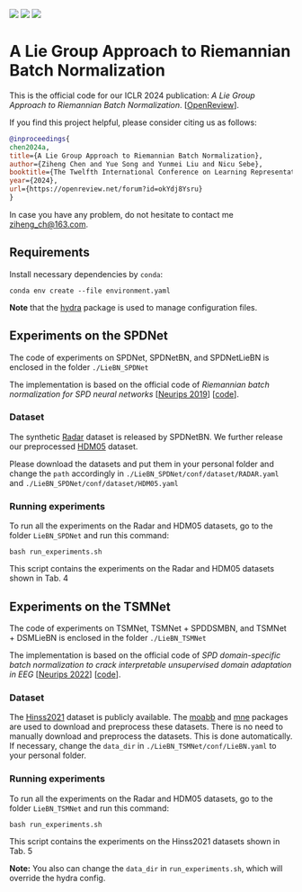 [<img src="https://img.shields.io/badge/arXiv-2206.01323-b31b1b"></img>](https://arxiv.org/abs/2403.11261)
[<img src="https://img.shields.io/badge/OpenReview|forum-pp7onaiM4VB-8c1b13"></img>](https://openreview.net/forum?id=okYdj8Ysru)
[<img src="https://img.shields.io/badge/OpenReview|pdf-pp7onaiM4VB-8c1b13"></img>](https://openreview.net/pdf?id=okYdj8Ysru)


# A Lie Group Approach to Riemannian Batch Normalization

This is the official code for our ICLR 2024 publication: *A Lie Group Approach to Riemannian Batch Normalization*. [[OpenReview](https://openreview.net/forum?id=okYdj8Ysru)].

If you find this project helpful, please consider citing us as follows:

```bib
@inproceedings{
chen2024a,
title={A Lie Group Approach to Riemannian Batch Normalization},
author={Ziheng Chen and Yue Song and Yunmei Liu and Nicu Sebe},
booktitle={The Twelfth International Conference on Learning Representations},
year={2024},
url={https://openreview.net/forum?id=okYdj8Ysru}
}
```

In case you have any problem, do not hesitate to contact me ziheng_ch@163.com.

## Requirements

Install necessary dependencies by `conda`:

```setup
conda env create --file environment.yaml
```

**Note** that the [hydra](https://hydra.cc/) package is used to manage configuration files.

## Experiments on the SPDNet

The code of experiments on SPDNet, SPDNetBN, and SPDNetLieBN is enclosed in the folder `./LieBN_SPDNet`

The implementation is based on the official code of *Riemannian batch normalization for SPD neural networks* [[Neurips 2019](https://papers.nips.cc/paper_files/paper/2019/hash/6e69ebbfad976d4637bb4b39de261bf7-Abstract.html)] [[code](https://papers.nips.cc/paper_files/paper/2019/file/6e69ebbfad976d4637bb4b39de261bf7-Supplemental.zip)].

### Dataset

The synthetic [Radar](https://www.dropbox.com/s/dfnlx2bnyh3kjwy/data.zip?e=1&dl=0) dataset is released by SPDNetBN. We further release our preprocessed [HDM05](https://www.dropbox.com/scl/fi/x2ouxjwqj3zrb1idgkg2g/HDM05.zip?rlkey=4f90ktgzfz28x3i2i4ylu6dvu&dl=0) dataset.

Please download the datasets and put them in your personal folder and change the `path` accordingly in `./LieBN_SPDNet/conf/dataset/RADAR.yaml` and `./LieBN_SPDNet/conf/dataset/HDM05.yaml`

### Running experiments

To run all the experiments on the Radar and HDM05 datasets, go to the folder `LieBN_SPDNet` and run this command:

```train
bash run_experiments.sh
```

This script contains the experiments on the Radar and HDM05 datasets shown in Tab. 4

## Experiments on the TSMNet

The code of experiments on TSMNet, TSMNet + SPDDSMBN, and TSMNet + DSMLieBN is enclosed in the folder `./LieBN_TSMNet`

The implementation is based on the official code of *SPD domain-specific batch normalization to crack interpretable unsupervised domain adaptation in EEG* [[Neurips 2022](https://openreview.net/forum?id=pp7onaiM4VB)] [[code](https://github.com/rkobler/TSMNet.git)].

### Dataset

The [Hinss2021](https://doi.org/10.5281/zenodo.5055046) dataset is publicly available. The [moabb](https://neurotechx.github.io/moabb/) and [mne](https://mne.tools) packages are used to download and preprocess these datasets. There is no need to manually download and preprocess the datasets. This is done automatically. If necessary, change the `data_dir` in `./LieBN_TSMNet/conf/LieBN.yaml` to your personal folder.

### Running experiments

To run all the experiments on the Radar and HDM05 datasets, go to the folder `LieBN_TSMNet` and run this command:

```train
bash run_experiments.sh
```

This script contains the experiments on the Hinss2021 datasets shown in Tab. 5

**Note:** You also can change the `data_dir` in `run_experiments.sh`, which will override the hydra config.



